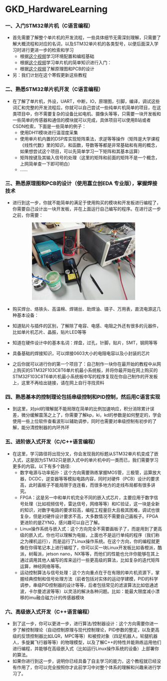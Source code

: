 # GKD_HardwareLearning

### 一、入门STM32单片机（C语言编程）
- 首先需要了解整个单片机的开发流程，一些具体细节无需深刻理解，只需要了解大概流程和对应的名词，以及STM32单片机的各类型号，以便后面深入学习时进行更进一步的检索和学习
  - 根据[这个视频](https://www.bilibili.com/video/BV1QD4y1a7kn/?spm_id_from=333.999.0.0&vd_source=3a6242b3cb9435a95f7d4a98159f0607)学习环境配置和编程基础
  - 根据[这个视频](https://www.bilibili.com/video/BV1wA411R7Rx/?spm_id_from=333.999.0.0&vd_source=3a6242b3cb9435a95f7d4a98159f0607)学习单片机的简单知识进行入门：
  - 根据[这个视频](https://www.bilibili.com/video/BV1gP4y1q78s/?spm_id_from=333.999.0.0&vd_source=3a6242b3cb9435a95f7d4a98159f0607)了解原理图和PCB的设计
- 另：我们计划在这个寒假更新这些教程

### 二、熟悉STM32单片机开发（C语言编程）
- 在了解了单片机，外设，UART，中断，IO，原理图，引脚，编译，调试这些词汇和完整的开发流程后，你就可以自己尝试一些纯单片机简单的项目，在这类项目中，你不需要复杂的设备比如电机、摄像头等等，只需要一块开发板和一些简单的传感器和通信的模块就可以完成，具体项目可以使用B站或者CSDN检索，下面是一些简单的例子：
  - 使用DH11模块进行温湿度采集
  - 使用单片机内置的DSP库实现矩阵乘法，求逆等等操作（矩阵是大学课程《线性代数》里的知识，和函数，导数等等都是非常基础和有用的概念，如果想尝试这个项目，可以先简单学习一下矩阵和其基本运算）
  - 矩阵按键及其输入信号的处理（这里的矩阵和前面的矩阵不是一个概念，上网简单查一下即可明白）
  - ......

### 三、熟悉原理图和PCB的设计（使用嘉立创EDA 专业版），掌握焊接技术
- 进行到这一步，你就不能简单的满足于使用购买的模块和开发板进行编程了，你需要自己设计出一块开发板，并在上面运行自己编写的程序。在进行这一步之前，你需要：
<p align="center">
  <img src="image.png" alt="示例图片" />
</p>

  - 购买焊台、烙铁头、高温棉、焊锡丝、助焊油、镊子、万用表，直流电源这几种基本设备：
  - 知道贴片与插件的区别，了解除了电容、电感、电阻之外还有很多的元器件，比如单片机芯片、晶振，贴片LED等等
  - 知道在硬件设计中的基本名词：焊盘，过孔，针脚，贴片，SMT，钢网等等
  - 具备基础的焊接知识，可以焊接0603大小的电阻电容以及小封装的芯片

- 之后你就可以进行你的第一个项目了：自己制作一块你在最开始的教程中从网上购买的STM32F103C8T6单片机最小系统板，并将你最开始在网上购买的STM32F103C8T6单片机最小系统板中写的程序复现在你自己制作的开发板上，这里不再给出链接，请在网上自行寻找资料

### 四、熟悉基本的控制理论包括串级控制和PID控制，然后用C语言实现
- 到这里，对pid的理解就不能局限在简单的比例加速响应，积分消除累计误差，微分缓解震荡之上了，你需要了解kp，ki，kd的参数是如何整定的，学会使用一些上位软件查看波形以辅助调参，同时也需要对串级控制有初步的了解，能分清控制器的内环外环

### 五、进阶嵌入式开发（C/C++语言编程）
- 在这里，学习路径将出现分叉，你会发现我的标题从STM32单片机变成了嵌入式，这是因为STM32只是嵌入式中的单片机中的一类而已，我们需要学习更多的内容。以下有多个路径:
  - 数字电源与功率拓扑：这个方向需要熟练掌握MOS管，三极管，运算放大器，DCDC，逆变器等等模拟电路内容，同时对硬件（PCB）设计的要求高，此时画板子不能局限于连连看，而很多地方的走线布局都有很多讲究。
  - FPGA：这是另一中和单片机完全不同的嵌入式芯片，主要应用于数字信号处理（比如视频信号，雷达信号，网络等等）和IC验证，这一块是全新的知识，对数字电路的要求较高，编程工程量巨大且极其困难，调试也很复杂，但是对硬件设计要求不高，大多数情况不需要自己画板子。FPGA更进阶的是ZYNQ，感兴趣可以自己了解。
  - Linux操作系统与嵌入式：这个方向完全不需要画板子了，而是用到了更高级的嵌入式，你也可以理解为电脑，上面也不是运行单纯的程序（我们称之为裸机运行），而是运行了Linux操作系统。在这个方向，你的编程就更像在你得笔记本上进行编程了，你可以买一块Linux开发板比如香橙派，酷派，树莓派，jetson nano，NX等等，而他们的性能也允许你能够在其上通过调用其他人编写的库来运行一些更高级的算法，比如复杂的迭代矩阵运算，神经网络等等。
  - 运动控制算法与信号处理：这个方向重点在于在有限的单片机资源下，掌握经典控制和信号处理方法（前者包括对实体的运动学建模，PID的科学调参，串级PID控制器的设计等等，后者包括常见的滤波算法比如低通滤波，卡尔曼滤波等等）以灵活的解决各种问题。比如：能最大限度减小漂移的imu融合磁力计的传感器模块

### 六、高级嵌入式开发（C++语言编程）
- 到了这一步，你可以更进一步，进行算法/控制器设计：这个方向需要你进一步了解控制理论（自动控制原理与现代控制理论，PID参数的整定，以及更高级的反馈控制器比如LQR，MPC等等）和被控对象（四足机器人，轮腿机器人，多旋翼飞行器等等）的物理模型，以及了解C++的特性并能熟练运用他们进行编程，并能够在高级嵌入式（比如运行Linux操作系统的设备）上部署你的算法。
- 如果你进行到这一步，说明你已经具备了自主学习的能力，这个教程就已经没有作用了，你可以完全按照你才此前学习中对整个体系的理解和兴趣来进行学习了。



